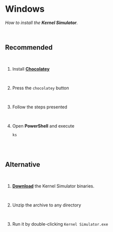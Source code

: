 
# Windows

*How to install the **Kernel Simulator**.*

<br>

## Recommended

<br>

1.  Install **[Chocolatey]**

    <br>

2.  Press the `chocolatey` button

    <br>

3.  Follow the steps presented

    <br>

4.  Open **PowerShell** and execute

    ```shell
    ks
    ```

<br>
<br>

## Alternative

<br>

1. **[Download]** the Kernel Simulator binaries.

    <br>

2. Unzip the archive to any directory

    <br>

3. Run it by double-clicking `Kernel Simulator.exe`

<br>


<!----------------------------------------------------------------------------->

[Chocolatey]: https://chocolatey.org/install
[Download]: https://github.com/EoflaOE/Kernel-Simulator/releases
